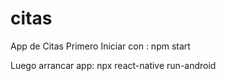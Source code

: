 # citas
App de Citas 
Primero Iniciar con :
npm start

Luego arrancar app: 
npx react-native run-android
